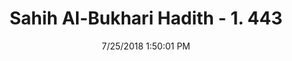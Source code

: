 ---
title        : "Sahih Al-Bukhari Hadith - 1. 443"
date         : 7/25/2018 1:50:01 PM
draft        : false
type         : "hadith"
layout       : "hadith"
BookCode     : "SHB"
VolumeNumber : "1"
HadithNumber : "443"
categories  :  ["Prayer-Passing through a mosque is permissible"]
tags  :  ["Abu Burda bin Abdullah"]
---